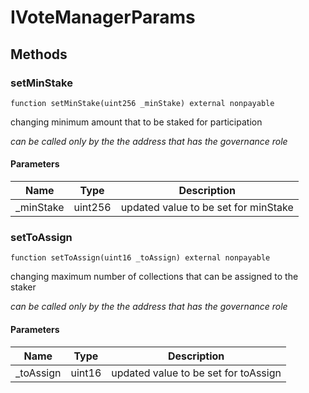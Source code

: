# IVoteManagerParams









## Methods

### setMinStake

```solidity
function setMinStake(uint256 _minStake) external nonpayable
```

changing minimum amount that to be staked for participation

*can be called only by the the address that has the governance role*

#### Parameters

| Name | Type | Description |
|---|---|---|
| _minStake | uint256 | updated value to be set for minStake

### setToAssign

```solidity
function setToAssign(uint16 _toAssign) external nonpayable
```

changing maximum number of collections that can be assigned to the staker

*can be called only by the the address that has the governance role*

#### Parameters

| Name | Type | Description |
|---|---|---|
| _toAssign | uint16 | updated value to be set for toAssign




